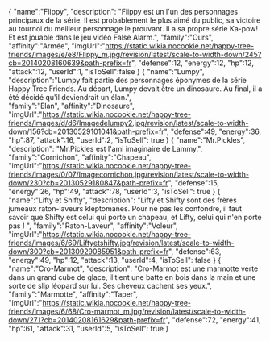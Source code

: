{
    "name":"Flippy",
    "description": "Flippy est un l'un des personnages principaux de la série. Il est probablement le plus aimé du public, sa victoire au tournoi du meilleur personnage le prouvant. Il a sa propre série Ka-pow! Et est jouable dans le jeu vidéo False Alarm.",
    "family":"Ours",
    "affinity":"Armée",
    "imgUrl":"https://static.wikia.nocookie.net/happy-tree-friends/images/e/e8/Flippy_m.jpg/revision/latest/scale-to-width-down/245?cb=20140208160639&path-prefix=fr",
    "defense":12,
    "energy":12,
    "hp":12,
    "attack":12,
    "userId":1,
    "isToSell":false
}
{
    "name":"Lumpy",
    "description":"Lumpy fait partie des personnages éponymes de la série Happy Tree Friends. Au départ, Lumpy devait être un dinosaure. Au final, il a été décidé qu'il deviendrait un élan.",  
    "family":"Elan",
    "affinity":"Dinosaure",
    "imgUrl":"https://static.wikia.nocookie.net/happy-tree-friends/images/d/d6/Imagedelumpy2.jpg/revision/latest/scale-to-width-down/156?cb=20130529101041&path-prefix=fr",
    "defense":49,
    "energy":36,
    "hp":87,
    "attack":16,
    "userId":2,
    "isToSell": true
}
{
    "name":"Mr.Pickles",
    "description": "Mr.Pickles est l'ami imaginaire de Lammy.",
    "family":"Cornichon",
    "affinity":"Chapeau",
    "imgUrl":"https://static.wikia.nocookie.net/happy-tree-friends/images/0/07/Imagecornichon.jpg/revision/latest/scale-to-width-down/230?cb=20130529180847&path-prefix=fr",
    "defense":15,
    "energy":26,
    "hp":49,
    "attack":78,
    "userId":3,
    "isToSell": true
}
{
    "name":"Lifty et Shifty",
    "description": "Lifty et Shifty sont des frères jumeaux raton-laveurs kleptomanes. Pour ne pas les confondre, il faut savoir que Shifty est celui qui porte un chapeau, et Lifty, celui qui n'en porte pas ! ",
    "family":"Raton-Laveur",
    "affinity":"Voleur",
    "imgUrl":"https://static.wikia.nocookie.net/happy-tree-friends/images/6/69/Liftyetshifty.jpg/revision/latest/scale-to-width-down/300?cb=20130929085951&path-prefix=fr",
    "defense":63,
    "energy":49,
    "hp":12,
    "attack":13,
    "userId":4,
    "isToSell": false
}
{
    "name":"Cro-Marmot",
    "description": "Cro-Marmot est une marmotte verte dans un grand cube de glace, il tient une batte en bois dans la main et une sorte de slip léopard sur lui. Ses cheveux cachent ses yeux.",
    "family":"Marmotte",
    "affinity":"Taper",
    "imgUrl":"https://static.wikia.nocookie.net/happy-tree-friends/images/6/68/Cro-marmot_m.jpg/revision/latest/scale-to-width-down/271?cb=20140208161629&path-prefix=fr",
    "defense":72,
    "energy":41,
    "hp":61,
    "attack":31,
    "userId":5,
    "isToSell": true
}
